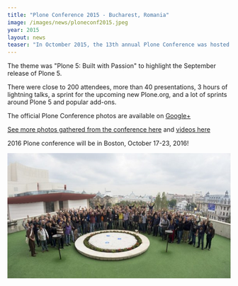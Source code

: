 ```yaml
---
title: "Plone Conference 2015 - Bucharest, Romania"
image: /images/news/ploneconf2015.jpeg
year: 2015
layout: news
teaser: "In Octomber 2015, the 13th annual Plone Conference was hosted by Eau de Web in Bucharest, Romania"
---
```


The theme was "Plone 5: Built with Passion" to highlight the September release of Plone 5.

There were close to 200 attendees, more than 40 presentations, 3 hours of lightning talks, a sprint for the upcoming new Plone.org, and a lot of sprints around Plone 5 and popular add-ons. 

The official Plone Conference photos are available on [Google+][google]

[See more photos gathered from the conference here][photos] and [videos here][videos]

2016 Plone conference will be in Boston, October 17-23, 2016!

<p><img src="/images/news/ploneconf2015group.jpeg" alt="Plone Conf 2015 Group Photo" /></p>

[google]: https://plus.google.com/103588576492062590995/photos 
[photos]: https://2015.ploneconf.org/photos
[videos]: https://2015.ploneconf.org/videos